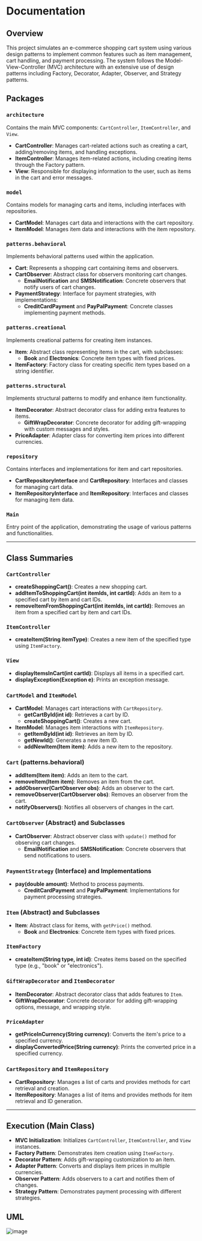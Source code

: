 # Documentation

## Overview

This project simulates an e-commerce shopping cart system using various design patterns to implement common features such as item management, cart handling, and payment processing. The system follows the Model-View-Controller (MVC) architecture with an extensive use of design patterns including Factory, Decorator, Adapter, Observer, and Strategy patterns.

## Packages

### `architecture`

Contains the main MVC components: `CartController`, `ItemController`, and `View`.

- **CartController**: Manages cart-related actions such as creating a cart, adding/removing items, and handling exceptions.
- **ItemController**: Manages item-related actions, including creating items through the Factory pattern.
- **View**: Responsible for displaying information to the user, such as items in the cart and error messages.

### `model`

Contains models for managing carts and items, including interfaces with repositories.

- **CartModel**: Manages cart data and interactions with the cart repository.
- **ItemModel**: Manages item data and interactions with the item repository.

### `patterns.behavioral`

Implements behavioral patterns used within the application.

- **Cart**: Represents a shopping cart containing items and observers.
- **CartObserver**: Abstract class for observers monitoring cart changes.
  - **EmailNotification** and **SMSNotification**: Concrete observers that notify users of cart changes.
- **PaymentStrategy**: Interface for payment strategies, with implementations:
  - **CreditCardPayment** and **PayPalPayment**: Concrete classes implementing payment methods.

### `patterns.creational`

Implements creational patterns for creating item instances.

- **Item**: Abstract class representing items in the cart, with subclasses:
  - **Book** and **Electronics**: Concrete item types with fixed prices.
- **ItemFactory**: Factory class for creating specific item types based on a string identifier.

### `patterns.structural`

Implements structural patterns to modify and enhance item functionality.

- **ItemDecorator**: Abstract decorator class for adding extra features to items.
  - **GiftWrapDecorator**: Concrete decorator for adding gift-wrapping with custom messages and styles.
- **PriceAdapter**: Adapter class for converting item prices into different currencies.

### `repository`

Contains interfaces and implementations for item and cart repositories.

- **CartRepositoryInterface** and **CartRepository**: Interfaces and classes for managing cart data.
- **ItemRepositoryInterface** and **ItemRepository**: Interfaces and classes for managing item data.

### `Main`

Entry point of the application, demonstrating the usage of various patterns and functionalities.

---

## Class Summaries

### `CartController`

- **createShoppingCart()**: Creates a new shopping cart.
- **addItemToShoppingCart(int itemIds, int cartId)**: Adds an item to a specified cart by item and cart IDs.
- **removeItemFromShoppingCart(int itemIds, int cartId)**: Removes an item from a specified cart by item and cart IDs.

### `ItemController`

- **createItem(String itemType)**: Creates a new item of the specified type using `ItemFactory`.

### `View`

- **displayItemsInCart(int cartId)**: Displays all items in a specified cart.
- **displayException(Exception e)**: Prints an exception message.

### `CartModel` and `ItemModel`

- **CartModel**: Manages cart interactions with `CartRepository`.
  - **getCartById(int id)**: Retrieves a cart by ID.
  - **createShoppingCart()**: Creates a new cart.
- **ItemModel**: Manages item interactions with `ItemRepository`.
  - **getItemById(int id)**: Retrieves an item by ID.
  - **getNewId()**: Generates a new item ID.
  - **addNewItem(Item item)**: Adds a new item to the repository.

### `Cart` (patterns.behavioral)

- **addItem(Item item)**: Adds an item to the cart.
- **removeItem(Item item)**: Removes an item from the cart.
- **addObserver(CartObserver obs)**: Adds an observer to the cart.
- **removeObserver(CartObserver obs)**: Removes an observer from the cart.
- **notifyObservers()**: Notifies all observers of changes in the cart.

### `CartObserver` (Abstract) and Subclasses

- **CartObserver**: Abstract observer class with `update()` method for observing cart changes.
  - **EmailNotification** and **SMSNotification**: Concrete observers that send notifications to users.

### `PaymentStrategy` (Interface) and Implementations

- **pay(double amount)**: Method to process payments.
  - **CreditCardPayment** and **PayPalPayment**: Implementations for payment processing strategies.

### `Item` (Abstract) and Subclasses

- **Item**: Abstract class for items, with `getPrice()` method.
  - **Book** and **Electronics**: Concrete item types with fixed prices.

### `ItemFactory`

- **createItem(String type, int id)**: Creates items based on the specified type (e.g., "book" or "electronics").

### `GiftWrapDecorator` and `ItemDecorator`

- **ItemDecorator**: Abstract decorator class that adds features to `Item`.
- **GiftWrapDecorator**: Concrete decorator for adding gift-wrapping options, message, and wrapping style.

### `PriceAdapter`

- **getPriceInCurrency(String currency)**: Converts the item's price to a specified currency.
- **displayConvertedPrice(String currency)**: Prints the converted price in a specified currency.

### `CartRepository` and `ItemRepository`

- **CartRepository**: Manages a list of carts and provides methods for cart retrieval and creation.
- **ItemRepository**: Manages a list of items and provides methods for item retrieval and ID generation.

---

## Execution (Main Class)

- **MVC Initialization**: Initializes `CartController`, `ItemController`, and `View` instances.
- **Factory Pattern**: Demonstrates item creation using `ItemFactory`.
- **Decorator Pattern**: Adds gift-wrapping customization to an item.
- **Adapter Pattern**: Converts and displays item prices in multiple currencies.
- **Observer Pattern**: Adds observers to a cart and notifies them of changes.
- **Strategy Pattern**: Demonstrates payment processing with different strategies.

## UML 
![image](https://github.com/user-attachments/assets/d9d0875e-4f9e-40d3-a154-51c2ab67433e)

